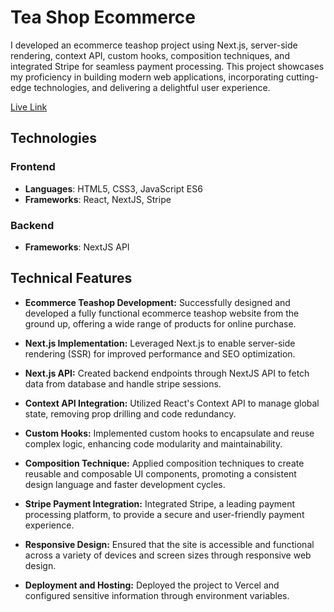 # Tea Shop Ecommerce
I developed an ecommerce teashop project using Next.js, server-side rendering, context API, custom hooks, composition techniques, and integrated Stripe for seamless payment processing. This project showcases my proficiency in building modern web applications, incorporating cutting-edge technologies, and delivering a delightful user experience.

[Live Link](https://teashop-ecommerce.vercel.app/)

## Technologies

### Frontend
* **Languages**: HTML5, CSS3, JavaScript ES6
* **Frameworks**: React, NextJS, Stripe

### Backend
* **Frameworks**: NextJS API

## Technical Features

- **Ecommerce Teashop Development:** Successfully designed and developed a fully functional ecommerce teashop website from the ground up, offering a wide range of products for online purchase.

- **Next.js Implementation:** Leveraged Next.js to enable server-side rendering (SSR) for improved performance and SEO optimization.
  
- **Next.js API:** Created backend endpoints through NextJS API to fetch data from database and handle stripe sessions.

- **Context API Integration:** Utilized React's Context API to manage global state, removing prop drilling and code redundancy.

- **Custom Hooks:** Implemented custom hooks to encapsulate and reuse complex logic, enhancing code modularity and maintainability.

- **Composition Technique:** Applied composition techniques to create reusable and composable UI components, promoting a consistent design language and faster development cycles.

- **Stripe Payment Integration:** Integrated Stripe, a leading payment processing platform, to provide a secure and user-friendly payment experience.
  
- **Responsive Design:** Ensured that the site is accessible and functional across a variety of devices and screen sizes through responsive web design.

- **Deployment and Hosting:** Deployed the project to Vercel and configured sensitive information through environment variables.
